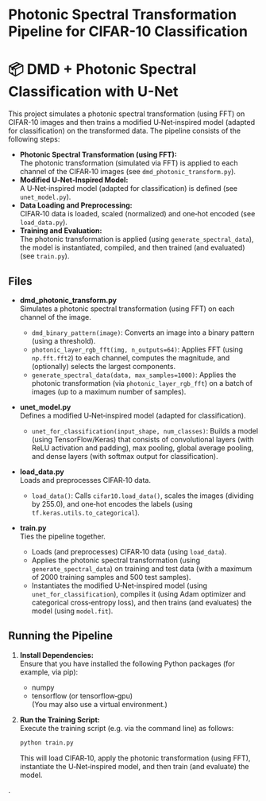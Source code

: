 # Photonic Spectral Transformation Pipeline for CIFAR-10 Classification

# 📦 DMD + Photonic Spectral Classification with U-Net

This project simulates a photonic spectral transformation (using FFT) on CIFAR-10 images and then trains a modified U‑Net‑inspired model (adapted for classification) on the transformed data. The pipeline consists of the following steps:

- **Photonic Spectral Transformation (using FFT):**  
  The photonic transformation (simulated via FFT) is applied to each channel of the CIFAR‑10 images (see `dmd_photonic_transform.py`).  
- **Modified U‑Net‑Inspired Model:**  
  A U‑Net‑inspired model (adapted for classification) is defined (see `unet_model.py`).  
- **Data Loading and Preprocessing:**  
  CIFAR‑10 data is loaded, scaled (normalized) and one‑hot encoded (see `load_data.py`).  
- **Training and Evaluation:**  
  The photonic transformation is applied (using `generate_spectral_data`), the model is instantiated, compiled, and then trained (and evaluated) (see `train.py`).

## Files

- **dmd_photonic_transform.py**  
  Simulates a photonic spectral transformation (using FFT) on each channel of the image.  
  - `dmd_binary_pattern(image)`: Converts an image into a binary pattern (using a threshold).  
  - `photonic_layer_rgb_fft(img, n_outputs=64)`: Applies FFT (using `np.fft.fft2`) to each channel, computes the magnitude, and (optionally) selects the largest components.  
  - `generate_spectral_data(data, max_samples=1000)`: Applies the photonic transformation (via `photonic_layer_rgb_fft`) on a batch of images (up to a maximum number of samples).

- **unet_model.py**  
  Defines a modified U‑Net‑inspired model (adapted for classification).  
  - `unet_for_classification(input_shape, num_classes)`: Builds a model (using TensorFlow/Keras) that consists of convolutional layers (with ReLU activation and padding), max pooling, global average pooling, and dense layers (with softmax output for classification).

- **load_data.py**  
  Loads and preprocesses CIFAR‑10 data.  
  - `load_data()`: Calls `cifar10.load_data()`, scales the images (dividing by 255.0), and one‑hot encodes the labels (using `tf.keras.utils.to_categorical`).

- **train.py**  
  Ties the pipeline together.  
  - Loads (and preprocesses) CIFAR‑10 data (using `load_data`).  
  - Applies the photonic spectral transformation (using `generate_spectral_data`) on training and test data (with a maximum of 2000 training samples and 500 test samples).  
  - Instantiates the modified U‑Net‑inspired model (using `unet_for_classification`), compiles it (using Adam optimizer and categorical cross‑entropy loss), and then trains (and evaluates) the model (using `model.fit`).

## Running the Pipeline

1. **Install Dependencies:**  
   Ensure that you have installed the following Python packages (for example, via pip):  
   - numpy  
   - tensorflow (or tensorflow‑gpu)  
   (You may also use a virtual environment.)

2. **Run the Training Script:**  
   Execute the training script (e.g. via the command line) as follows:  
   ```bash
   python train.py
   ```  
   This will load CIFAR‑10, apply the photonic transformation (using FFT), instantiate the U‑Net‑inspired model, and then train (and evaluate) the model.

.

